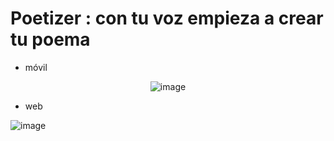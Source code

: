 # Poetizer : con tu voz empieza a crear tu poema

+ móvil
<div align="center">

![image](https://user-images.githubusercontent.com/53632260/212524759-08e3623f-ce48-4b4c-97f0-df6d05c34755.png)

</div> 

+ web

![image](https://user-images.githubusercontent.com/53632260/212525186-49088186-f7fa-412c-8b19-622e74cb96f6.png)
